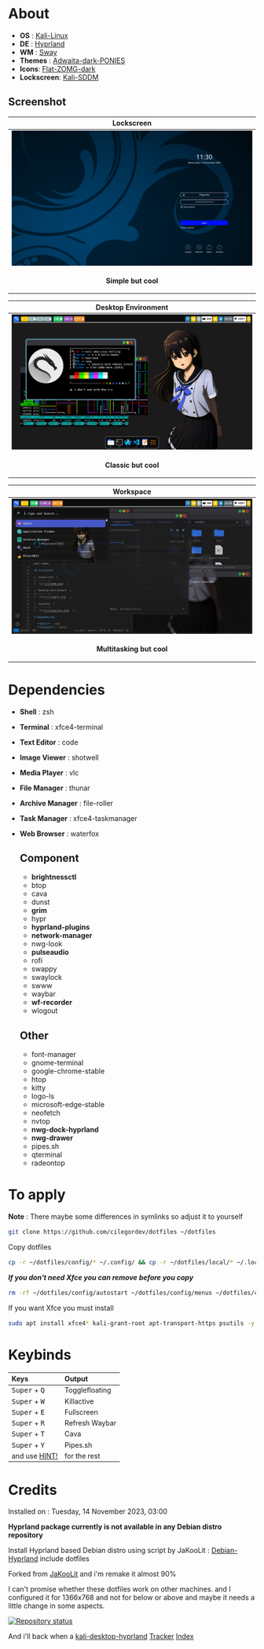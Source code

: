 # About

- **OS** : [Kali-Linux](https://www.kali.org/)
- **DE** : [Hyprland](https://hyprland.org/)
- **WM** : [Sway](https://swaywm.org/)
- **Themes** : [Adwaita-dark-PONIES](https://github.com/cilegordev/Flat-Adwaita)
- **Icons**: [Flat-ZOMG-dark](https://github.com/cilegordev/Flat-Adwaita)
- **Lockscreen**: [Kali-SDDM](https://github.com/cilegordev/kali-sddm)

## Screenshot

|  Lockscreen  |
|---------|
|  ![](src/sddm.png)  |
| <p align="center"> **Simple but cool** </p> |

|  Desktop Environment  |
|---------|
|  ![](src/sample.png)  |
| <p align="center"> **Classic but cool** </p> |

|  Workspace  |
|---------|
|  ![](src/workspace.png)  |
| <p align="center"> **Multitasking but cool** </p> |

# Dependencies

- **Shell** : zsh
- **Terminal** : xfce4-terminal
- **Text Editor** : code
- **Image Viewer** : shotwell
- **Media Player** : vlc
- **File Manager** : thunar
- **Archive Manager** : file-roller
- **Task Manager** : xfce4-taskmanager
- **Web Browser** : waterfox

  ## Component

  - **brightnessctl**
  - btop
  - cava
  - dunst
  - **grim**
  - hypr
  - **hyprland-plugins**
  - **network-manager**
  - nwg-look
  - **pulseaudio**
  - rofi
  - swappy
  - swaylock
  - swww
  - waybar
  - **wf-recorder**
  - wlogout

  ## Other

  - font-manager
  - gnome-terminal
  - google-chrome-stable
  - htop
  - kitty
  - logo-ls
  - microsoft-edge-stable
  - neofetch
  - nvtop
  - **nwg-dock-hyprland**
  - **nwg-drawer**
  - pipes.sh
  - qterminal
  - radeontop

# To apply

**Note** : There maybe some differences in symlinks so adjust it to yourself
```zsh
git clone https://github.com/cilegordev/dotfiles ~/dotfiles
```

Copy dotfiles
```zsh
cp -r ~/dotfiles/config/* ~/.config/ && cp -r ~/dotfiles/local/* ~/.local/ && cp -r ~/dotfiles/wallpapers ~/Pictures/
```

***If you don't need Xfce you can remove before you copy***

```zsh
rm -rf ~/dotfiles/config/autostart ~/dotfiles/config/menus ~/dotfiles/config/xfce4 ~/dotfiles/config/xsettingsd ~/dotfiles/local/share/applications ~/dotfiles/local/share/desktop-directories
```

If you want Xfce you must install

```zsh
sudo apt install xfce4* kali-grant-root apt-transport-https psutils -y && pip install psutil
```

# Keybinds

| Keys | Output |
| :--  | :-- |
| <kbd>Super</kbd> + <kbd>Q</kbd> | Togglefloating
| <kbd>Super</kbd> + <kbd>W</kbd> | Killactive
| <kbd>Super</kbd> + <kbd>E</kbd> | Fullscreen
| <kbd>Super</kbd> + <kbd>R</kbd> | Refresh Waybar
| <kbd>Super</kbd> + <kbd>T</kbd> | Cava
| <kbd>Super</kbd> + <kbd>Y</kbd> | Pipes.sh
| and use [HINT!](https://raw.githubusercontent.com/cilegordev/dotfiles/main/config/hypr/scripts/keyhints.sh) | for the rest |

# Credits

Installed on : Tuesday, 14 November 2023, 03:00

**Hyprland package currently is not available in any Debian distro repository**

Install Hyprland based Debian distro using script by JaKooLit : [Debian-Hyprland](https://github.com/JaKooLit/Debian-Hyprland) include dotfiles

Forked from [JaKooLit](https://github.com/JaKooLit/Hyprland-Dots) and i'm remake it almost 90%

I can't promise whether these dotfiles work on other machines. and I configured it for 1366x768 and not for below or above and maybe it needs a little change in some aspects.

[![Repository status](https://repology.org/badge/vertical-allrepos/hyprland.svg)](https://repology.org/project/hyprland/versions)

And i'll back when a [kali-desktop-hyprland](https://www.kali.org/docs/general-use/metapackages/) [Tracker](https://pkg.kali.org/search?package_name=hyprland) [Index](https://http.kali.org/kali/pool/main/h/hyprland/)
